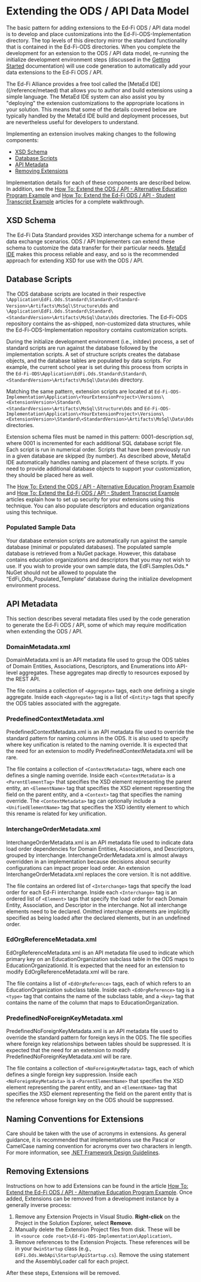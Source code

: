 # Extending the ODS / API Data Model

The basic pattern for adding extensions to the Ed-Fi ODS / API data model is to
develop and place customizations into the Ed-Fi-ODS-Implementation directory.
The top levels of this directory mirror the standard functionality that is
contained in the Ed-Fi-ODS directories. When you complete the development for an
extension to the ODS / API data model, re-running the initialize development
environment steps (discussed in the [Getting
Started](../../getting-started/source-code-installation/readme.md) documentation)
will use code generation to automatically add your data extensions to the Ed-Fi
ODS / API.

The Ed-Fi Alliance provides a free tool called the [MetaEd
IDE]((/reference/metaed) that allows you to author
and build extensions using a simple language. The MetaEd IDE system can also
assist you by "deploying" the extension customizations to the appropriate
locations in your solution. This means that some of the details covered below
are typically handled by the MetaEd IDE build and deployment processes, but are
nevertheless useful for developers to understand.

Implementing an extension involves making changes to the following components:

* [XSD Schema](#xsd-schema)
* [Database Scripts](#database-scripts)
* [API Metadata](#api-metadata)
* [Removing Extensions](#removing-extensions)

Implementation details for each of these components are described below. In
addition, see the [How To: Extend the ODS / API - Alternative Education Program
Example](../../how-to-guides/how-to-extend-the-ed-fi-ods-api-alternative-education-program-example.md) and [How
To: Extend the Ed-Fi ODS / API - Student Transcript
Example](../../how-to-guides/how-to-extend-the-ed-fi-ods-api-student-transcript-example.md) articles
for a complete walkthrough.

## XSD Schema

The Ed-Fi Data Standard provides XSD interchange schema for a number of data
exchange scenarios. ODS / API Implementers can extend these schema to customize
the data transfer for their particular needs. [MetaEd IDE](/reference/metaed)
makes this process reliable and easy, and so is the recommended approach for
extending XSD for use with the ODS / API.

## Database Scripts

The ODS database scripts are located in their respective
`\Application\EdFi.Ods.Standard\Standard\<Standard-Version>\Artifacts\MsSql\Structure\Ods`
and
`\Application\EdFi.Ods.Standard\Standard\<StandardVersion>\Artifacts\MsSql\Data\Ods`
directories. The Ed-Fi-ODS repository contains the as-shipped, non-customized
data structures, while the Ed-Fi-ODS-Implementation repository contains
customization scripts.

During the initialize development environment (i.e., initdev) process, a set of
standard scripts are run against the database followed by the implementation
scripts. A set of structure scripts creates the database objects, and the
database tables are populated by data scripts. For example, the current school
year is set during this process from scripts in the
`Ed-Fi-ODS\Application\EdFi.Ods.Standard\Standard\<StandardVersion>\Artifacts\MsSql\Data\Ods`
directory.

Matching the same pattern, extension scripts are located
at `Ed-Fi-ODS-Implementation\Application\<YourExtensionProject>\Versions\<ExtensionVersion>\Standard\<StandardVersion>\Artifacts\MsSql\Structure\Ods`
and
`Ed-Fi-ODS-Implementation\Application\<YourExtensionProject>\Versions\<ExtensionVersion>\Standard\<StandardVersion>\Artifacts\MsSql\Data\Ods`
directories.

Extension schema files must be named in this pattern: 0001-description.sql,
where 0001 is incremented for each additional SQL database script file. Each
script is run in numerical order. Scripts that have been previously run in a
given database are skipped (by number). As described above, MetaEd IDE
automatically handles naming and placement of these scripts. If you need to
provide additional database objects to support your customization, they should
be placed here as well.

The [How To: Extend the ODS / API - Alternative Education Program
Example](../../how-to-guides/how-to-extend-the-ed-fi-ods-api-alternative-education-program-example.md)
and [How To: Extend the Ed-Fi ODS / API - Student Transcript
Example](../../how-to-guides/how-to-extend-the-ed-fi-ods-api-student-transcript-example.md)
articles explain how to set up security for your extensions using this
technique. You can also populate descriptors and education organizations using
this technique.

### Populated Sample Data

Your database extension scripts are automatically run against the sample
database (minimal or populated databases). The populated sample database is
retrieved from a NuGet package. However, this database contains education
organizations and descriptors that you may not wish to use. If you wish to
provide your own sample data, the EdFi.Samples.Ods.\* NuGet should not be
allowed to populate the “EdFi\_Ods\_Populated\_Template” database during the
initialize development environment process.

## API Metadata

This section describes several metadata files used by the code generation to
generate the Ed-Fi ODS / API, some of which may require modification when
extending the ODS / API.

### DomainMetadata.xml

DomainMetadata.xml is an API metadata file used to group the ODS tables of
Domain Entities, Associations, Descriptors, and Enumerations into API-level
aggregates. These aggregates map directly to resources exposed by the REST API.

The file contains a collection of `<Aggregate>` tags, each one defining a single
aggregate. Inside each `<Aggregate>` tag is a list of `<Entity>` tags that
specify the ODS tables associated with the aggregate.

### PredefinedContextMetadata.xml

PredefinedContextMetadata.xml is an API metadata file used to override the
standard pattern for naming columns in the ODS. It is also used to specify where
key unification is related to the naming override. It is expected that the need
for an extension to modify PredefinedContextMetadata.xml will be rare.

The file contains a collection of `<ContextMetadata>` tags, where each one
defines a single naming override. Inside each `<ContextMetadata>` is a
`<ParentElementTag>` that specifies the XSD element representing the parent
entity, an `<ElementName>` tag that specifies the XSD element representing the
field on the parent entity, and a `<Context>` tag that specifies the naming
override. The `<ContextMetadata>` tag can optionally include a
`<UnifiedElementName>` tag that specifies the XSD identity element to which this
rename is related for key unification.

### InterchangeOrderMetadata.xml

InterchangeOrderMetadata.xml is an API metadata file used to indicate data load
order dependencies for Domain Entities, Associations, and Descriptors, grouped
by interchange. InterchangeOrderMetadata.xml is almost always overridden in an
implementation because decisions about security configurations can impact proper
load order. An extension InterchangeOrderMetadata.xml replaces the core version.
It is not additive.

The file contains an ordered list of `<Interchange>` tags that specify the load
order for each Ed-Fi interchange. Inside each `<Interchange>` tag is an ordered
list of `<Element>` tags that specify the load order for each Domain Entity,
Association, and Descriptor in the interchange. Not all interchange elements
need to be declared. Omitted interchange elements are implicitly specified as
being loaded after the declared elements, but in an undefined order.

### EdOrgReferenceMetadata.xml

EdOrgReferenceMetadata.xml is an API metadata file used to indicate which
primary key on an EducationOrganization subclass table in the ODS maps to
EducationOrganizationId. It is expected that the need for an extension to modify
EdOrgReferenceMetadata.xml will be rare.

The file contains a list of `<EdOrgReference>` tags, each of which refers to an
EducationOrganization subclass table. Inside each `<EdOrgReference>` tag is a
`<type>` tag that contains the name of the subclass table, and a `<key>` tag
that contains the name of the column that maps to EducationOrganization.

### PredefinedNoForeignKeyMetadata.xml

PredefinedNoForeignKeyMetadata.xml is an API metadata file used to override the
standard pattern for foreign keys in the ODS. The file specifies where foreign
key relationships between tables should be suppressed. It is expected that the
need for an extension to modify PredefinedNoForeignKeyMetadata.xml will be rare.

The file contains a collection of `<NoForeignKeyMetadata>` tags, each of which
defines a single foreign key suppression. Inside each `<NoForeignKeyMetadata>`
is a `<ParentElementName>` that specifies the XSD element representing the
parent entity, and an `<ElementName>` tag that specifies the XSD element
representing the field on the parent entity that is the reference whose foreign
key on the ODS should be suppressed.

## Naming Conventions for Extensions

Care should be taken with the use of acronyms in extensions. As general
guidance, it is recommended that implementations use the Pascal or CamelCase
naming convention for acronyms over two characters in length. For more
information, see [.NET Framework Design
Guidelines](https://github.com/dotnet/runtime/blob/main/docs/coding-guidelines/framework-design-guidelines-digest.md).

## Removing Extensions

Instructions on how to add Extensions can be found in the article [How To:
Extend the Ed-Fi ODS / API - Alternative Education Program
Example](../../how-to-guides/how-to-extend-the-ed-fi-ods-api-alternative-education-program-example.md).
Once added, Extensions can be removed from a development instance by a generally
inverse process:

1. Remove any Extension Projects in Visual Studio. **Right-click** on the
   Project in the Solution Explorer, select **Remove**.
2. Manually delete the Extension Project files from disk. These will be
   in `<source code root>\Ed-Fi-ODS-Implementation\Application\`.
3. Remove references to the Extension Projects. These references will be in
   your `OwinStartup` class (e.g., `EdFi.Ods.WebApi\Startup\ApiStartup.cs`).
   Remove the using statement and the AssemblyLoader call for each project.

After these steps, Extensions will be removed.
